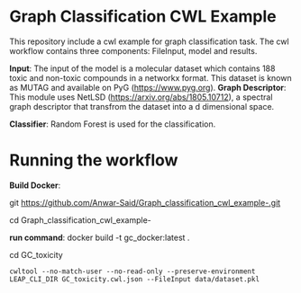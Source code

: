 # Graph Classification CWL Example
This repository include a cwl example for graph classification task. The cwl workflow contains three components: FileInput, model and results. 

**Input**: The input of the model is a molecular dataset which contains 188 toxic and non-toxic compounds in a networkx format. This dataset is known as MUTAG and available on PyG (https://www.pyg.org).
**Graph Descriptor**: This module uses NetLSD (https://arxiv.org/abs/1805.10712), a spectral graph descriptor that transfrom the dataset into a d dimensional space. 

**Classifier**: Random Forest is used for the classification. 

# Running the workflow

**Build Docker**: 

git https://github.com/Anwar-Said/Graph_classification_cwl_example-.git


cd Graph_classification_cwl_example- </br>


**run command**: docker build -t gc_docker:latest . </br>


cd GC_toxicity
```
cwltool --no-match-user --no-read-only --preserve-environment LEAP_CLI_DIR GC_toxicity.cwl.json --FileInput data/dataset.pkl
```






